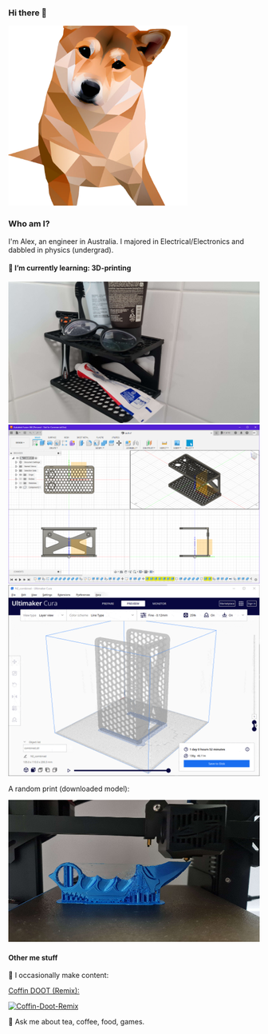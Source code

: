 ### Hi there 👋

<div style="max-width: 360px">
    <img src="/media/DALLE2-doge.png"/>
</div>

### Who am I?
I'm Alex, an engineer in Australia. 
I majored in Electrical/Electronics and dabbled in physics (undergrad).

#### 🌱 I’m currently learning: **3D-printing**

<div style="max-width: 720px;">
    <img src="media/bathroom-holder.png"/>
    <img src="media/fusion.png" />
    <img src="media/cura.gif" />
</div>

A random print (downloaded model):

<div style="max-width: 640px;">
    <img src="media\karambit-print.png"/>
</div>



#### Other me stuff

🎼 I occasionally make content: 

[Coffin DOOT (Remix):](https://www.youtube.com/watch?v=OXcaO0Wk2JM)

[![Coffin-Doot-Remix](https://img.youtube.com/vi/OXcaO0Wk2JM/0.jpg)](https://www.youtube.com/watch?v=OXcaO0Wk2JM)

<!-- didn't say it's got views or anything-->

💬 Ask me about tea, coffee, food, games.

<!--
- 🔭 I’m currently working on ...
- 🌱 I’m currently learning ...
- 👯 I’m looking to collaborate on ...
- 🤔 I’m looking for help with ...
- 💬 Ask me about ...
- 📫 How to reach me: ...
- 😄 Pronouns: ...
- ⚡ Fun fact: ...
-->
